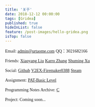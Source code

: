 ```yaml
---
title: '关于'
date: 2018-12-12 00:00:00
tags: [Gridea]
published: true
hideInList: false
feature: /post-images/hello-gridea.png
isTop: false
---
```

<font face="微软雅黑">Email: admin@urtaome.com</font>
<font face="微软雅黑">QQ：3021682166</font>

<font face="微软雅黑">Friends:</font>
<font face="微软雅黑">[Xiaoyang Liu](https://xiaoyang-liu.com/)</font>
<font face="微软雅黑">[Karro Zhang](https://klkarro.cn/)</font>
<font face="微软雅黑">[Shuming Xu](https://shumingxu.com/)</font>

<font face="微软雅黑">Social:</font>
<font face="微软雅黑">[Github](https://github.com/Urtaome0211)</font>
<font face="微软雅黑">[V2EX-Firemaker0388](https://www.v2ex.com/)</font>
<font face="微软雅黑">[Steam](https://steamcommunity.com/id/huayeMC/)</font>

<font face="微软雅黑">Assignment:</font>
<font face="微软雅黑">[PAT-Basic Level](https://urtaome.com/post/pat-basic-level-practice/)</font>

<font face="微软雅黑">Programming Notes Archive:</font>
<font face="微软雅黑">[C](https://urtaome.com/post/c-programming-notes-archive/)</font>

<font face="微软雅黑">Project:</font>
<font face="微软雅黑">Coming soon...</font>
